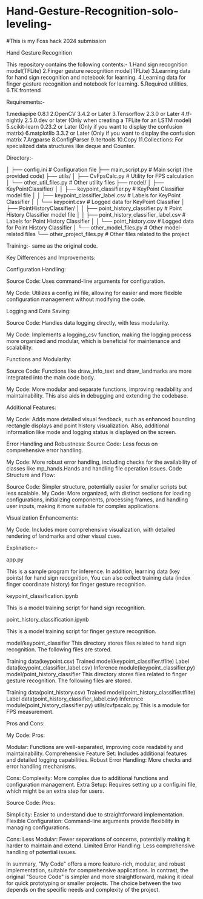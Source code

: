 # Hand-Gesture-Recognition-solo-leveling-
#This is my Foss hack 2024 submission

Hand Gesture Recognition

This repository contains the following contents:-
1.Hand sign recognition model(TFLite)
2.Finger gesture recognition model(TFLite)
3.Learning data for hand sign recognition and notebook for learning.
4.Learning data for finger gesture recognition and notebook for learning.
5.Required utilities.
6.TK frontend


Requirements:-

1.mediapipe 0.8.1
2.OpenCV 3.4.2 or Later
3.Tensorflow 2.3.0 or Later
4.tf-nightly 2.5.0.dev or later (Only when creating a TFLite for an LSTM model)
5.scikit-learn 0.23.2 or Later (Only if you want to display the confusion matrix)
6.matplotlib 3.3.2 or Later (Only if you want to display the confusion matrix
7.Argparse
8.ConfigParser
9.itertools
10.Copy
11.Collections: For specialized data structures like deque and Counter.

Directory:-

│
├── config.ini                             # Configuration file
├── main_script.py                         # Main script (the provided code)
├── utils/
│   ├── CvFpsCalc.py                       # Utility for FPS calculation
│   └── other_util_files.py                # Other utility files
├── model/
│   ├── KeyPointClassifier/
│   │   ├── keypoint_classifier.py         # KeyPoint Classifier model file
│   │   ├── keypoint_classifier_label.csv  # Labels for KeyPoint Classifier
│   │   └── keypoint.csv                   # Logged data for KeyPoint Classifier
│   ├── PointHistoryClassifier/
│   │   ├── point_history_classifier.py    # Point History Classifier model file
│   │   ├── point_history_classifier_label.csv # Labels for Point History Classifier
│   │   └── point_history.csv              # Logged data for Point History Classifier
│   └── other_model_files.py               # Other model-related files
└── other_project_files.py                 # Other files related to the project





Training:- same as the original code.


Key Differences and Improvements:

Configuration Handling:

Source Code: Uses command-line arguments for configuration.

My Code: Utilizes a config.ini file, allowing for easier and more flexible configuration management without modifying the code.

Logging and Data Saving:

Source Code: Handles data logging directly, with less modularity.

My Code: Implements a logging_csv function, making the logging process more organized and modular, which is beneficial for maintenance and scalability.

Functions and Modularity:

Source Code: Functions like draw_info_text and draw_landmarks are more integrated into the main code body.

My Code: More modular and separate functions, improving readability and maintainability. This also aids in debugging and extending the codebase.

Additional Features:

My Code: Adds more detailed visual feedback, such as enhanced bounding rectangle displays and point history visualization. Also, additional information like mode and logging status is displayed on the screen.

Error Handling and Robustness:
Source Code: Less focus on comprehensive error handling.

My Code: More robust error handling, including checks for the availability of classes like mp_hands.Hands and handling file operation issues.
Code Structure and Flow:

Source Code: Simpler structure, potentially easier for smaller scripts but less scalable.
My Code: More organized, with distinct sections for loading configurations, initializing components, processing frames, and handling user inputs, making it more suitable for complex applications.

Visualization Enhancements:

My Code: Includes more comprehensive visualization, with detailed rendering of landmarks and other visual cues.

Explination:-

app.py


This is a sample program for inference.
In addition, learning data (key points) for hand sign recognition,
You can also collect training data (index finger coordinate history) for finger gesture recognition.

keypoint_classification.ipynb

This is a model training script for hand sign recognition.

point_history_classification.ipynb

This is a model training script for finger gesture recognition.

model/keypoint_classifier
This directory stores files related to hand sign recognition.
The following files are stored.

Training data(keypoint.csv)
Trained model(keypoint_classifier.tflite)
Label data(keypoint_classifier_label.csv)
Inference module(keypoint_classifier.py)
model/point_history_classifier
This directory stores files related to finger gesture recognition.
The following files are stored.

Training data(point_history.csv)
Trained model(point_history_classifier.tflite)
Label data(point_history_classifier_label.csv)
Inference module(point_history_classifier.py)
utils/cvfpscalc.py
This is a module for FPS measurement.



Pros and Cons:

My Code:
Pros:

Modular: Functions are well-separated, improving code readability and maintainability.
Comprehensive Feature Set: Includes additional features and detailed logging capabilities.
Robust Error Handling: More checks and error handling mechanisms.

Cons:
Complexity: More complex due to additional functions and configuration management.
Extra Setup: Requires setting up a config.ini file, which might be an extra step for users.

Source Code:
Pros:

Simplicity: Easier to understand due to straightforward implementation.
Flexible Configuration: Command-line arguments provide flexibility in managing configurations.

Cons:
Less Modular: Fewer separations of concerns, potentially making it harder to maintain and extend.
Limited Error Handling: Less comprehensive handling of potential issues.

In summary, "My Code" offers a more feature-rich, modular, and robust implementation, suitable for comprehensive applications.
 In contrast, the original "Source Code" is simpler and more straightforward, making it ideal for quick prototyping or smaller projects.
 The choice between the two depends on the specific needs and complexity of the project.
